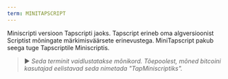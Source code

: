 ```yaml
---
term: MINITAPSCRIPT
---
```


Miniscripti versioon Tapscripti jaoks. Tapscript erineb oma algversioonist Scriptist mõningate märkimisväärsete erinevustega. MiniTapscript pakub seega tuge Tapscriptile Miniscriptis.

> ► *Seda terminit vaidlustatakse mõnikord. Tõepoolest, mõned bitcoini kasutajad eelistavad seda nimetada "TapMiniscriptiks".*